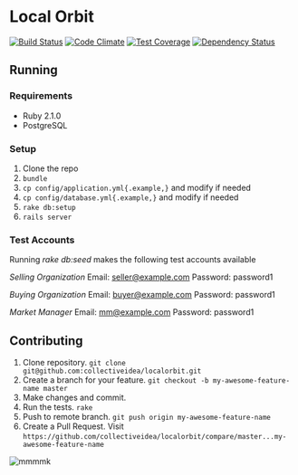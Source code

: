 # Local Orbit

[![Build Status](https://magnum.travis-ci.com/collectiveidea/localorbit.png?token=bJRCSztHn61AphkJHARX&branch=master)](https://magnum.travis-ci.com/collectiveidea/localorbit)
[![Code Climate](https://codeclimate.com/repos/52b30c60c7f3a3648e02206b/badges/2d672c7e68247d48df79/gpa.png)](https://codeclimate.com/repos/52b30c60c7f3a3648e02206b/feed)
[![Test Coverage](https://codeclimate.com/repos/52b30c60c7f3a3648e02206b/badges/2d672c7e68247d48df79/coverage.png)](https://codeclimate.com/repos/52b30c60c7f3a3648e02206b/feed)
[![Dependency Status](https://gemnasium.com/955bafc8985fbbc378ffd8d543d90a64.png)](https://gemnasium.com/collectiveidea/localorbit)

## Running

### Requirements

* Ruby 2.1.0
* PostgreSQL

### Setup

1. Clone the repo
2. `bundle`
3. `cp config/application.yml{.example,}` and modify if needed
4. `cp config/database.yml{.example,}` and modify if needed
5. `rake db:setup`
6. `rails server`

### Test Accounts
Running _rake db:seed_ makes the following test accounts available

*Selling Organization*
Email: seller@example.com
Password: password1

*Buying Organization*
Email: buyer@example.com
Password: password1

*Market Manager*
Email: mm@example.com
Password: password1

## Contributing

1. Clone repository. `git clone git@github.com:collectiveidea/localorbit.git`
2. Create a branch for your feature. `git checkout -b my-awesome-feature-name master`
3. Make changes and commit.
4. Run the tests. `rake`
5. Push to remote branch. `git push origin my-awesome-feature-name`
6. Create a Pull Request. Visit `https://github.com/collectiveidea/localorbit/compare/master...my-awesome-feature-name`

![mmmmk](http://cdn.memegenerator.net/instances/400x/36691061.jpg)
